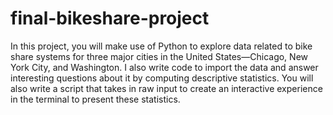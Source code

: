 # final-bikeshare-project
In this project, you will make use of Python to explore data related to bike share systems for three major cities in the United States—Chicago, New York City, and Washington. I also write code to import the data and answer interesting questions about it by computing descriptive statistics. You will also write a script that takes in raw input to create an interactive experience in the terminal to present these statistics.
